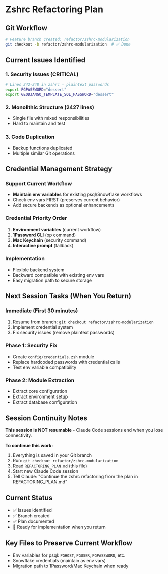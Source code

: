 # Zshrc Refactoring Plan

## Git Workflow
```bash
# Feature branch created: refactor/zshrc-modularization
git checkout -b refactor/zshrc-modularization  # ✅ Done
```

## Current Issues Identified

### 1. Security Issues (CRITICAL)
```bash
# Lines 242-248 in zshrc - plaintext passwords
export PGPASSWORD="dessert"
export GEODJANGO_TEMPLATE_SQL_PASSWORD="dessert"
```

### 2. Monolithic Structure (2427 lines)
- Single file with mixed responsibilities
- Hard to maintain and test

### 3. Code Duplication
- Backup functions duplicated
- Multiple similar Git operations

## Credential Management Strategy

### Support Current Workflow
- **Maintain env variables** for existing psql/Snowflake workflows
- Check env vars FIRST (preserves current behavior)
- Add secure backends as optional enhancements

### Credential Priority Order
1. **Environment variables** (current workflow)
2. **1Password CLI** (op command)
3. **Mac Keychain** (security command) 
4. **Interactive prompt** (fallback)

### Implementation
- Flexible backend system
- Backward compatible with existing env vars
- Easy migration path to secure storage

## Next Session Tasks (When You Return)

### Immediate (First 30 minutes)
1. Resume from branch: `git checkout refactor/zshrc-modularization`
2. Implement credential system
3. Fix security issues (remove plaintext passwords)

### Phase 1: Security Fix
- Create `config/credentials.zsh` module
- Replace hardcoded passwords with credential calls
- Test env variable compatibility

### Phase 2: Module Extraction  
- Extract core configuration
- Extract environment setup
- Extract database configuration

## Session Continuity Notes

**This session is NOT resumable** - Claude Code sessions end when you lose connectivity.

**To continue this work:**
1. Everything is saved in your Git branch
2. Run: `git checkout refactor/zshrc-modularization`  
3. Read `REFACTORING_PLAN.md` (this file)
4. Start new Claude Code session
5. Tell Claude: "Continue the zshrc refactoring from the plan in REFACTORING_PLAN.md"

## Current Status
- ✅ Issues identified
- ✅ Branch created  
- ✅ Plan documented
- 🔄 Ready for implementation when you return

## Key Files to Preserve Current Workflow
- Env variables for psql: `PGHOST`, `PGUSER`, `PGPASSWORD`, etc.
- Snowflake credentials (maintain as env vars)
- Migration path to 1Password/Mac Keychain when ready